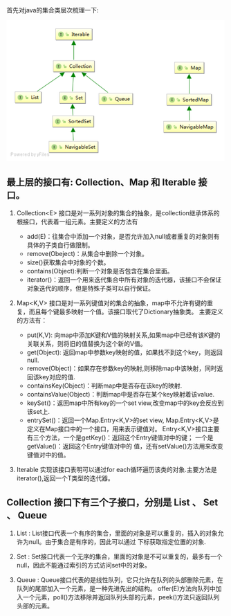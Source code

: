 首先对java的集合类层次梳理一下:

![集合接口关系](https://raw.githubusercontent.com/dengrd/images-repo/master/201806/Collection.png)

   ## 最上层的接口有: Collection、Map 和 Iterable 接口。
   1. Collection\<E> 接口是对一系列对象的集合的抽象，是collection继承体系的根接口，代表着一组元素。主要定义的方法有
      - add(E)：往集合中添加一个对象，是否允许加入null或者重复的对象则有具体的子类自行做限制。
      - remove(Obeject)：从集合中删除一个对象。 
      - size()获取集合中对象的个数。
      - contains(Object):判断一个对象是否包含在集合里面。
      - iterator()：返回一个用来迭代集合中所有对象的迭代器，该接口不会保证对象迭代的顺序，但是特殊子类可以自行保证。
            
   2. Map<K,V> 接口是对一系列键值对的集合的抽象，map中不允许有键的重复，而且每个键最多映射一个值。该接口取代了Dictionary抽象类。
         主要定义的方法有：
      - put(K,V): 向map中添加K键和V值的映射关系,如果map中已经有该K键的关联关系，则将旧的值替换为这个新的V值。
      - get(Object): 返回map中参数key映射的值，如果找不到这个key，则返回null.
      - remove(Object)：如果存在参数key的映射,则移除map中该映射，同时返回该key对应的值.
      - containsKey(Object)：判断map中是否存在该key的映射.
      - containsValue(Object)：判断map中是否存在某个key映射着该value.
      - keySet()：返回map中所有key的一个set view,改变map中的key会反应到该set上.
      - entrySet()：返回一个Map.Entry<K,V>的set view, Map.Entry<K,V>是定义在Map接口中的一个接口，用来表示键值对。
        Entry<K,V>接口主要有三个方法，一个是getKey()：返回这个Entry键值对中的键； 一个是getValue()：返回这个Entry键值对中的
        值，还有setValue()方法用来改变键值对中的值。
            
   3. Iterable<T> 实现该接口表明可以通过for each循环遍历该类的对象.主要方法是 iterator(),返回一个T类型的迭代器。
       
       
   ## Collection 接口下有三个子接口，分别是  List 、 Set 、 Queue
   1. List : List接口代表一个有序的集合，里面的对象是可以重复的，插入的对象允许为null。由于集合是有序的，因此可以通过
          下标获取指定位置的对象.
          
   2. Set : Set接口代表一个无序的集合，里面的对象是不可以重复的，最多有一个null，因此不能通过索引的方式访问set中的对象。
   
   3. Queue : Queue接口代表的是线性队列，它只允许在队列的头部删除元素，在队列的尾部加入一个元素，是一种先进先出的结构。
          offer(E)方法向队列中加入一个元素，poll()方法移除并返回队列头部的元素，peek()方法只返回队列头部的元素。